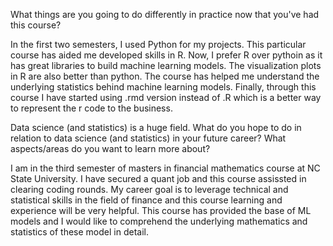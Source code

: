 What things are you going to do differently in practice now that you've had this course?

In the first two semesters, I used Python for my projects. This particular course has aided me developed skills in R. Now, I prefer R 
over pythoin as it has great libraries to build machine learning models. The visualization plots in R are also better than python. The course has helped me 
understand the underlying statistics behind machine learning models. Finally, through this course I have started using .rmd version instead of .R which is
a better way to represent the r code to the business.

Data science (and statistics) is a huge field. What do you hope to do in relation to data science (and statistics) in your future career? 
What aspects/areas do you want to learn more about? 

I am in the third semester of masters in financial mathematics course at NC State University. I have secured a quant job and this course assissted in
clearing coding rounds. My career goal is to leverage technical and statistical skills in the field of finance and this course learning and experience
will be very helpful. This course has provided the base of ML models and I would like to comprehend the underlying mathematics and statistics of these
model in detail.
